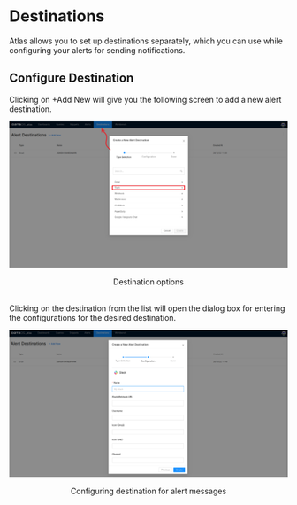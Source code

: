 # Destinations

Atlas allows you to set up destinations separately, which you can use while configuring your alerts for sending notifications.

## Configure Destination

Clicking on +Add New will give you the following screen to add a new alert destination.

<center>

![Destination options](./MicrosoftTeams-image_(74).png)

</center>

<figcaption align = "center">Destination options</figcaption>
<br>

Clicking on the destination from the list will open the dialog box for entering the configurations for the desired destination.

<center>

![Configuring destination for alert messages](./MicrosoftTeams-image_(73).png)

</center>

<figcaption align = "center">Configuring destination for alert messages</figcaption>
<br>
